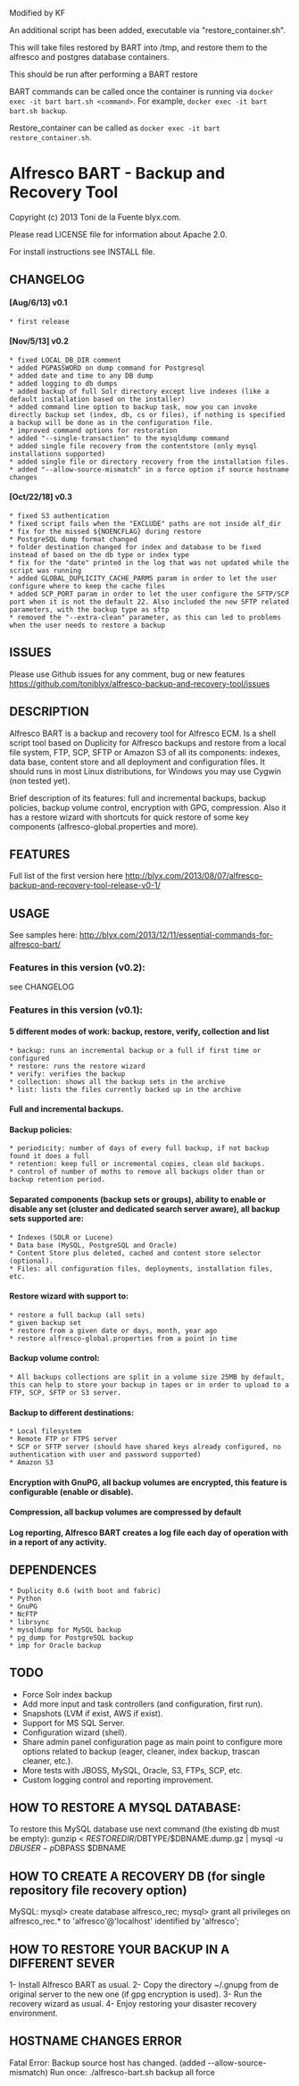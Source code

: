 Modified by KF

An additional script has been added, executable via "restore_container.sh".

This will take files restored by BART into /tmp, and restore them to the alfresco and postgres database containers.

This should be run after performing a BART restore

BART commands can be called once the container is running via `docker exec -it bart bart.sh <command>`. For example, `docker exec -it bart bart.sh backup`. 

Restore_container can be called as `docker exec -it bart restore_container.sh`.




Alfresco BART - Backup and Recovery Tool
========================================
Copyright (c) 2013 Toni de la Fuente blyx.com.

Please read LICENSE file for information about Apache 2.0.

For install instructions see INSTALL file.

## CHANGELOG

#### [Aug/6/13] v0.1 
	* first release

#### [Nov/5/13] v0.2 
	* fixed LOCAL_DB_DIR comment
	* added PGPASSWORD on dump command for Postgresql
	* added date and time to any DB dump
	* added logging to db dumps
	* added backup of full Solr directory except live indexes (like a default installation based on the installer)
	* added command line option to backup task, now you can invoke directly backup set (index, db, cs or files), if nothing is specified a backup will be done as in the configuration file.
	* improved command options for restoration
	* added "--single-transaction" to the mysqldump command
	* added single file recovery from the contentstore (only mysql installations supported)
	* added single file or directory recovery from the installation files.
	* added "--allow-source-mismatch" in a force option if source hostname changes

#### [Oct/22/18] v0.3 
	* fixed S3 authentication
    * fixed script fails when the "EXCLUDE" paths are not inside alf_dir
    * fix for the missed ${NOENCFLAG} during restore
    * PostgreSQL dump format changed
    * folder destination changed for index and database to be fixed instead of based on the db type or index type
    * fix for the "date" printed in the log that was not updated while the script was running
    * added GLOBAL_DUPLICITY_CACHE_PARMS param in order to let the user configure where to keep the cache files
    * added SCP_PORT param in order to let the user configure the SFTP/SCP port when it is not the default 22. Also included the new SFTP related parameters, with the backup type as sftp
    * removed the "--extra-clean" parameter, as this can led to problems when the user needs to restore a backup

## ISSUES
Please use Github issues for any comment, bug or new features
https://github.com/toniblyx/alfresco-backup-and-recovery-tool/issues

## DESCRIPTION
Alfresco BART is a backup and recovery tool for Alfresco ECM. Is a shell script tool based on Duplicity for Alfresco backups and restore from a local file system, FTP, SCP, SFTP or Amazon S3 of all its components: indexes, data base, content store and all deployment and configuration files. It should runs in most Linux distributions, for Windows you may use Cygwin (non tested yet).

Brief description of its features: full and incremental backups, backup policies, backup volume control, encryption with GPG, compression. Also it has a restore wizard with shortcuts for quick restore of some key components (alfresco-global.properties and more).

## FEATURES
Full list of the first version here http://blyx.com/2013/08/07/alfresco-backup-and-recovery-tool-release-v0-1/

## USAGE
See samples here: http://blyx.com/2013/12/11/essential-commands-for-alfresco-bart/

### Features in this version (v0.2):
see CHANGELOG

### Features in this version (v0.1):

#### 5 different modes of work: backup, restore, verify, collection and list
    * backup: runs an incremental backup or a full if first time or configured
    * restore: runs the restore wizard
    * verify: verifies the backup
    * collection: shows all the backup sets in the archive
    * list: lists the files currently backed up in the archive
      
#### Full and incremental backups.

#### Backup policies:
    * periodicity: number of days of every full backup, if not backup found it does a full
    * retention: keep full or incremental copies, clean old backups.
    * control of number of moths to remove all backups older than or backup retention period.
      
#### Separated components (backup sets or groups), ability to enable or disable any set (cluster and dedicated search server aware), all backup sets supported are:
    * Indexes (SOLR or Lucene)
    * Data base (MySQL, PostgreSQL and Oracle)
    * Content Store plus deleted, cached and content store selector (optional).
    * Files: all configuration files, deployments, installation files, etc.

#### Restore wizard with support to:
    * restore a full backup (all sets)
    * given backup set
    * restore from a given date or days, month, year ago
    * restore alfresco-global.properties from a point in time

#### Backup volume control:
    * All backups collections are split in a volume size 25MB by default, this can help to store your backup in tapes or in order to upload to a FTP, SCP, SFTP or S3 server.

#### Backup to different destinations:
    * Local filesystem 
    * Remote FTP or FTPS server
    * SCP or SFTP server (should have shared keys already configured, no authentication with user and password supported)
    * Amazon S3 

#### Encryption with GnuPG, all backup volumes are encrypted, this feature is configurable (enable or disable).

#### Compression, all backup volumes are compressed by default

#### Log reporting, Alfresco BART creates a log file each day of operation with in a report of any activity.

## DEPENDENCES 
    * Duplicity 0.6 (with boot and fabric)
    * Python 
    * GnuPG
    * NcFTP
    * librsync
    * mysqldump for MySQL backup
    * pg_dump for PostgreSQL backup
    * imp for Oracle backup

## TODO
   * Force Solr index backup
   * Add more input and task controllers (and configuration, first run).
   * Snapshots (LVM if exist, AWS if exist).
   * Support for MS SQL Server.
   * Configuration wizard (shell).
   * Share admin panel configuration page as main point to configure more options related to backup (eager, cleaner, index backup, trascan cleaner, etc.).
   * More tests with JBOSS, MySQL, Oracle, S3, FTPs, SCP, etc.
   * Custom logging control and reporting improvement.

## HOW TO RESTORE A MYSQL DATABASE:
To restore this MySQL database use next command (the existing db must be empty):
gunzip < $RESTOREDIR/$DBTYPE/$DBNAME.dump.gz | mysql -u $DBUSER -p$DBPASS $DBNAME

## HOW TO CREATE A RECOVERY DB (for single repository file recovery option)
MySQL:
mysql> create database alfresco_rec;
mysql> grant all privileges on alfresco_rec.* to 'alfresco'@'localhost' identified by 'alfresco';

## HOW TO RESTORE YOUR BACKUP IN A DIFFERENT SEVER

1- Install Alfresco BART as usual.
2- Copy the directory ~/.gnupg from de original server to the new one (if gpg encryption is used).
3- Run the recovery wizard as usual.
4- Enjoy restoring your disaster recovery environment.

## HOSTNAME CHANGES ERROR
Fatal Error: Backup source host has changed. (added --allow-source-mismatch)
Run once: ./alfresco-bart.sh backup all force
